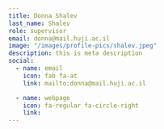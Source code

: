 ```yaml
---
title: Donna Shalev
last_name: Shalev
role: supervisor
email: donna@mail.huji.ac.il
image: "/images/profile-pics/shalev.jpeg"
description: this is meta description
social:
  - name: email
    icon: fab fa-at
    link: mailto:donna@mail.huji.ac.il

  - name: webpage
    icon: fa-regular fa-circle-right
    link: 
---
```


